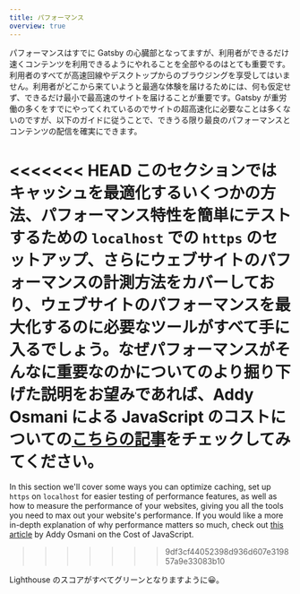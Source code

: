 ```yaml
---
title: パフォーマンス
overview: true
---
```


パフォーマンスはすでに Gatsby の心臓部となってますが、利用者ができるだけ速くコンテンツを利用できるようにやれることを全部やるのはとても重要です。利用者のすべてが高速回線やデスクトップからのブラウジングを享受してはいません。利用者がどこから来ていようと最適な体験を届けるためには、何も仮定せず、できるだけ最小で最高速のサイトを届けることが重要です。Gatsby が重労働の多くをすでにやってくれているのでサイトの超高速化に必要なことは多くないのですが、以下のガイドに従うことで、できうる限り最良のパフォーマンスとコンテンツの配信を確実にできます。

<<<<<<< HEAD
このセクションではキャッシュを最適化するいくつかの方法、パフォーマンス特性を簡単にテストするための `localhost` での `https` のセットアップ、さらにウェブサイトのパフォーマンスの計測方法をカバーしており、ウェブサイトのパフォーマンスを最大化するのに必要なツールがすべて手に入るでしょう。なぜパフォーマンスがそんなに重要なのかについてのより掘り下げた説明をお望みであれば、Addy Osmani による JavaScript のコストについての[こちらの記事](https://medium.com/@addyosmani/the-cost-of-javascript-in-2018-7d8950fbb5d4)をチェックしてみてください。
=======
In this section we'll cover some ways you can optimize caching, set up `https` on `localhost` for easier testing of performance features, as well as how to measure the performance of your websites, giving you all the tools you need to max out your website's performance. If you would like a more in-depth explanation of why performance matters so much, check out [this article](https://v8.dev/blog/cost-of-javascript-2019) by Addy Osmani on the Cost of JavaScript.
>>>>>>> 9df3cf44052398d936d607e319857a9e33083b10

Lighthouse のスコアがすべてグリーンとなりますように😀。

<GuideList slug={props.slug} />
